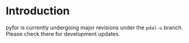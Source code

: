 # Introduction

pyfor is currently undergoing major revisions under the `pdal-u` branch. Please check there for development updates.
